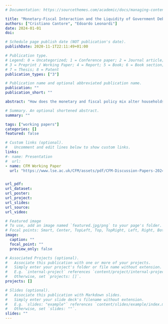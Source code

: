 ```yaml
---
# Documentation: https://sourcethemes.com/academic/docs/managing-content/

title: "Monetary-Fiscal Interaction and the Liquidity of Government Debt"
authors: ["Cristiano Cantore", "Edoardo Leonardi"]
date: 2024-01-01
doi:

# Schedule page publish date (NOT publication's date).
publishDate: 2020-11-1T22:11:49+01:00

# Publication type.
# Legend: 0 = Uncategorized; 1 = Conference paper; 2 = Journal article;
# 3 = Preprint / Working Paper; 4 = Report; 5 = Book; 6 = Book section;
# 7 = Thesis; 8 = Patent
publication_types: ["3"]

# Publication name and optional abbreviated publication name.
publication: ""
publication_short: ""

abstract: "How does the monetary and fiscal policy mix alter households' saving incentives? And what are the resulting implications on the evolution and stabilization of the economy? To answer these questions, we build a heterogenous agents New Keynesian model where 3 different types of agents can save in assets with different liquidity profiles to insure against idiosyncratic risk. Policy mixes affect saving incentives differently according to their effect on the liquidity premium- the return difference between less liquid assets and public debt. We derive an intuitive analytical expression linking the liquidity premium with consumption differentials amongst different types of agents. Our analysis highlights the presence of two competing forces on the liquidity premium: a *self-insurance-driven demand channel* and a *policy-driven supply channel}. We show that the relative strength of the two is tightly linked to the policy mix in place and the type of business cycle shock hitting the economy."

# Summary. An optional shortened abstract.
summary: ""

tags: ["working papers"]
categories: []
featured: false

# Custom links (optional).
#   Uncomment and edit lines below to show custom links.
links:
#- name: Presentation
#  url:
- name: CFM Working Paper
  url: "https://www.lse.ac.uk/CFM/assets/pdf/CFM-Discussion-Papers-2024/CFMDP2024-06-Paper.pdf"


url_pdf:
url_dataset:
url_poster:
url_project:
url_slides:
url_source:
url_video:

# Featured image
# To use, add an image named `featured.jpg/png` to your page's folder.
# Focal points: Smart, Center, TopLeft, Top, TopRight, Left, Right, BottomLeft, Bottom, BottomRight.
image:
  caption: ""
  focal_point: ""
  preview_only: false

# Associated Projects (optional).
#   Associate this publication with one or more of your projects.
#   Simply enter your project's folder or file name without extension.
#   E.g. `internal-project` references `content/project/internal-project/index.md`.
#   Otherwise, set `projects: []`.
projects: []

# Slides (optional).
#   Associate this publication with Markdown slides.
#   Simply enter your slide deck's filename without extension.
#   E.g. `slides: "example"` references `content/slides/example/index.md`.
#   Otherwise, set `slides: ""`.
slides: ""
---
```

